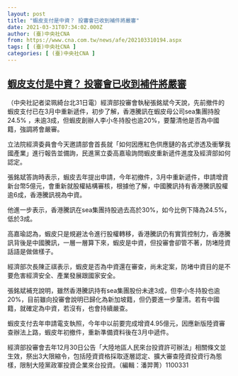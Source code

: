 ```yaml
---
layout: post
title: "蝦皮支付是中資？ 投審會已收到補件將嚴審"
date: 2021-03-31T07:34:02.000Z
author: (臺)中央社CNA
from: https://www.cna.com.tw/news/afe/202103310194.aspx
tags: [ (臺)中央社CNA ]
categories: [ (臺)中央社CNA ]
---
```

<!--1617176042000-->
[蝦皮支付是中資？ 投審會已收到補件將嚴審](https://www.cna.com.tw/news/afe/202103310194.aspx)
------

<div>
<div></div><div class="paragraph"><p>（中央社記者梁珮綺台北31日電）經濟部投審會執秘張銘斌今天說，先前撤件的蝦皮支付已在3月中重新遞件，初步了解，香港騰訊在蝦皮母公司sea集團持股24.5% ，未逾3成，但蝦皮創辦人李小冬持股也逾20%，要釐清他是否為中國籍，強調將會嚴審。</p><p>立法院經濟委員會今天邀請部會首長就「如何因應紅色供應鏈的各式滲透及衝擊我國產業」進行報告並備詢，民進黨立委高嘉瑜詢問蝦皮重新遞件進度及經濟部如何認定。</p><p>張銘斌答詢時表示，蝦皮去年提出申請，今年初撤件，3月中重新遞件，申請增資新台幣5億元，會重新就股權結構審核，根據他了解，中國騰訊持有香港騰訊股權逾6成，香港騰訊視為中資。</p><p>他進一步表示，香港騰訊在sea集團持股過去高於30%，如今比例下降為24.5%，低於3成。</p><p>高嘉瑜認為，蝦皮只是規避法令進行股權轉移，香港騰訊仍有實質控制力，香港騰訊背後是中國騰訊，一層一層算下來，蝦皮是中資，但投審會卻管不著，防堵陸資話語是做做樣子。</p><p>經濟部次長陳正祺表示，蝦皮是否為中資還在審查，尚未定案，防堵中資目的是不要危害經濟安全、產業發展跟國家安全。</p><p>張銘斌補充說明，雖然香港騰訊持有sea集團股份未達3成，但李小冬持股也逾20%，目前雖向投審會說明已歸化為新加坡籍，但仍要進一步釐清。若有中國籍，就確定為中資，若沒有，也會持續嚴查。</p><p>蝦皮支付去年申請電支執照，今年中以前要完成增資4.95億元，因應新版陸資審查辦法上路，蝦皮年初撤件，重新準備資料後在3月中遞件。</p><p>經濟部投審會去年12月30日公告「大陸地區人民來台投資許可辦法」相關條文並生效，祭出3大限縮令，包括陸資資格採取逐層認定、擴大審查陸資投資行為態樣，限制大陸黨政軍投資企業來台投資。（編輯：潘羿菁）1100331</p></div>
</div>
